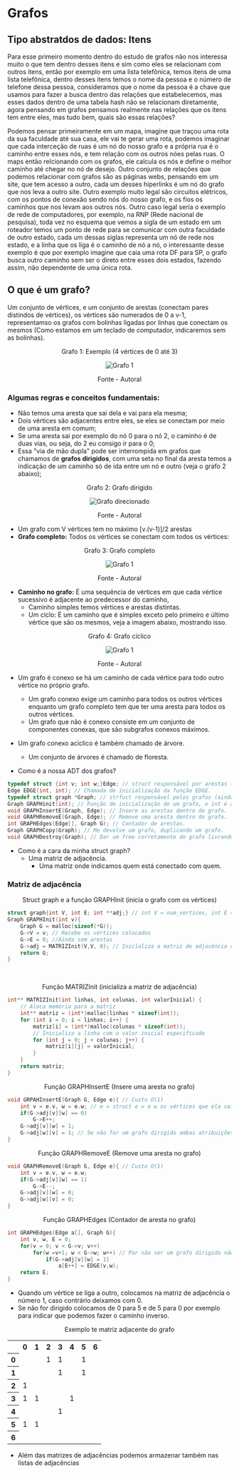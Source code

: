 # Grafos

## Tipo abstratdos de dados: Itens 

<p>Para esse primeiro momento dentro do estudo de grafos não nos interessa muito o que tem dentro desses itens e sim como eles se relacionam com outros itens, então por exemplo em uma lista telefônica, temos itens de uma lista telefônica, dentro desses itens temos o nome da pessoa e o número de telefone dessa pessoa, consideramos que o nome da pessoa é a chave que usamos para fazer a busca dentro das relações que estabelecemos, mas esses dados dentro de uma tabela hash não se relacionam diretamente, agora pensando em grafos pensamos realmente nas relações que os itens tem entre eles, mas tudo bem, quais são essas relações?</p> 
<p> Podemos pensar primeiramente em um mapa, imagine que traçou uma rota da sua faculdade até sua casa, ele vai te gerar uma rota, podemos imaginar que cada interceção de ruas é um nó do nosso grafo e a própria rua é o caminho entre esses nós, e tem relação com os outros nóes pelas ruas. O maps então relcionando com os grafos, ele calcula os nós e define o melhor caminho até chegar no nó de desejo. Outro conjunto de relações que podemos relacionar com grafos são as páginas webs, pensando em um site, que tem acesso a outro, cada um desses hiperlinks é um nó do grafo que nos leva a outro site. Outro exemplo muito legal são circuitos elétricos, com os pontos de conexão sendo nós do nosso grafo, e os fios os caminhos que nos levam aos outros nós. Outro caso legal seria o exemplo de rede de computadores, por exemplo, na RNP (Rede nacional de pesquisa), toda vez no esquema que vemos a sigla de um estado em um roteador temos um ponto de rede para se comunicar com outra faculdade de outro estado, cada um dessas siglas representa um nó de rede nos estado, e a linha que os liga é o caminho de nó a nó, o interessante desse exemplo é que por exemplo imagine que caia uma rota DF para SP, o grafo busca outro caminho sem ser o direto entre esses dois estados, fazendo assim, não dependente de uma única rota.</p>  

## O que é um grafo? 

<p>Um conjunto de vértices, e um conjunto de arestas (conectam pares distindos de vértices), os vértices são numerados de 0 a v-1, representamso os grafos com bolinhas ligadas por linhas que conectam os mesmos (Como estamos em um teclado de computador, indicaremos sem as bolinhas). </p> 

<div style="text-align: center;">
    <p>Grafo 1: Exemplo (4 vértices de 0 até 3)</p>
    <img src="../../assets/grafos/grafo_1.png" alt="Grafo 1">
    <p>Fonte - Autoral</p>
</div>

### Algumas regras e conceitos fundamentais: 

- Não temos uma aresta que sai dela e vai para ela mesma; 
- Dois vértices são adjacentes entre eles, se eles se conectam por meio de uma aresta em comum; 
- Se uma aresta sai por exemplo do nó 0 para o nó 2, o caminho é de duas vias, ou seja, do 2 eu consigo ir para o 0; 
- Essa "via de mão dupla" pode ser interrompida em grafos que chamamos de **grafos dirigidos**, com uma seta no final da aresta temos a indicação de um caminho só de ida entre um nó e outro (veja o grafo 2 abaixo); 

<div style="text-align: center;">
    <p>Grafo 2: Grafo dirigido</p>
    <img src="../../assets/grafos/grafo_dirigido.png" alt="Grafo direcionado">
    <p>Fonte - Autoral</p>
</div>

- Um grafo com V vértices tem no máximo [v.(v-1)]/2 arestas
- **Grafo completo:** Todos os vértices se conectam com todos os vértices:

<div style="text-align: center;">
    <p>Grafo 3: Grafo completo</p>
    <img src="../../assets/grafos/grafo_completo.png" alt="Grafo 1">
    <p>Fonte - Autoral</p>
</div>

- **Caminho no grafo:** É uma sequência de vértices em que cada vértice sucessivo é adjacente ao predecessor do caminho, 
    - Caminho simples temos vértices e arestas distintas.
    - Um ciclo: É um caminho que é simples exceto pelo primeiro e último vértice que são os mesmos, veja a imagem abaixo, mostrando isso.

<div style="text-align: center;">
    <p>Grafo 4: Grafo cíclico</p>
    <img src="../../assets/grafos/grafo_ciclico.png" alt="Grafo 1">
    <p>Fonte - Autoral</p>
</div>

- Um grafo é conexo se há um caminho de cada vértice para todo outro vértice no próprio grafo.
    - Um grafo conexo exige um caminho para todos os outros vértices enquanto um grafo completo tem que ter uma aresta para todos os outros vértices.
    - Um grafo que não é conexo consiste em um conjunto de componentes conexas, que são subgrafos conexos máximos.

- Um grafo conexo acíclico é também chamado de árvore.
    - Um conjunto de árvores é chamado de floresta.

- Como é a nossa ADT dos grafos?

```C
typedef struct {int v; int w;}Edge; // struct responsável por arestas (v e w são os vértices que ela conecta).
Edge EDGE(int, int); // Chamada de inicialização da função EDGE.
typedef struct graph *Graph; // strfuct responsável pelos grafos (ainda não definida).
Graph GRAPHinit(int); // Função de inicialização de um grafo, o int é a quantidade de vértices.
void GRAPHInsertE(Graph, Edge); // Insere as arestas dentro do grafo.
void GRAPHRemoveE(Graph, Edge); // Remove uma aresta dentro do grafo.
int GRAPHEdges(Edge[], Graph G); // Contador de arestas.
Graph GRAPHCopy(Graph); // Me devolve um grafo, duplicando um grafo.
void GRAPHDestroy(Graph); // Dar um free corretamente do grafo livrando espaço.
```

- Como é a cara da minha struct graph?
    - Uma matriz de adjacência.
        - Uma matriz onde indicamos quem está conectado com quem.
### Matriz de adjacência
<p align="center">Struct graph e a função GRAPHInit (inicia o grafo com os vértices)</p>

```C
struct graph{int V, int E; int **adj;} // int V = num_vertices, int E = num_aretas, int **adj = matriz_de_adjagencia inicializada
Graph GRAPHInit(int v){
    Graph G = malloc(sizeof(*G));
    G->V = v; // Recebe os vértices colocados
    G->E = 0; //Ainda sem arestas
    G->adj = MATRIZInit(V,V, 0); // Inicializa a matriz de adjacência com 0's
    return G;
}

```
<br>
<p align="center">Função MATRIZInit (inicializa a matriz de adjacência)</p>

```C
int** MATRIZInit(int linhas, int colunas, int valorInicial) {
    // Aloca memória para a matriz
    int** matriz = (int*)malloc(linhas * sizeof(int));
    for (int i = 0; i < linhas; i++) {
        matriz[i] = (int*)malloc(colunas * sizeof(int));
        // Inicializa a linha com o valor inicial especificado
        for (int j = 0; j < colunas; j++) {
            matriz[i][j] = valorInicial;
        }
    }
    return matriz;
}
```

<p align="center">Função GRAPHInsertE (Insere uma aresta no grafo)</p>

```C
void GRPAHInsertE(Graph G, Edge e){ // Custo O(1)
    int v = e.v, w = e.w; // e = struct e v e w os vértices que ela vai atingir
    if(G->adj[v][w] == 0)
        G->E++;
    G->adj[v][w] = 1;
    G->adj[w][v] = 1; // Se não for um grafo dirigido ambas atribuições são verdade
}
```

<p align="center">Função GRAPHRemoveE (Remove uma aresta no grafo)</p>

```C
void GRAPHRemoveE(Graph G, Edge e){ // Custo O(1)
    int v = e.v, w = e.w;
    if(G->adj[v][w] == 1)
        G->E--;
    G->adj[v][w] = 0;
    G->adj[w][v] = 0; 
}
```

<p align="center">Função GRAPHEdges (Contador de aresta no grafo)</p>

```C
int GRAPHEdges(Edge a[], Graph G){ 
    int v, w, E = 0;
    for(v = 0; v < G->v; v++)
        for(w =v+1; w < G->w; w++) // Por não ser um grafo dirigido não precisamos olhar os vértices menores do que estamos analizando
            if(G->adj[v][w] = 1)
                a[E++] = EDGE(v,w);
    return E;
}
```

- Quando um vértice se liga a outro, colocamos na matriz de adjacência o número 1, caso contrário deixamos com 0.
- Se não for dirigido colocamos de 0 para 5 e de 5 para 0 por exemplo para indicar que podemos fazer o caminho inverso.

<p align="center">Exemplo te matriz adjacente do grafo</p>
<table>
    <tr>
        <th></th>
        <th>0</th>
        <th>1</th>
        <th>2</th>
        <th>3</th>
        <th>4</th>
        <th>5</th>
        <th>6</th>
    </tr>
    <tr>
        <th>0</th>
        <td></td>
        <td></td>
        <td>1</td>
        <td>1</td>
        <td></td>
        <td>1</td>
        <td></td>
    </tr>
    <tr>
        <th>1</th>
        <td></td>
        <td></td>
        <td></td>
        <td>1</td>
        <td></td>
        <td>1</td>
        <td></td>
    </tr>
    <tr>
        <th>2</th>
        <td>1</td>
        <td></td>
        <td></td>
        <td></td>
        <td></td>
        <td></td>
        <td></td>
    </tr>
    <tr>
        <th>3</th>
        <td>1</td>
        <td>1</td>
        <td></td>
        <td></td>
        <td>1</td>
        <td></td>
        <td></td>
    </tr>
    <tr>
        <th>4</th>
        <td></td>
        <td></td>
        <td></td>
        <td>1</td>
        <td></td>
        <td></td>
        <td></td>
    </tr>
    <tr>
        <th>5</th>
        <td>1</td>
        <td>1</td>
        <td></td>
        <td></td>
        <td></td>
        <td></td>
        <td></td>
    </tr>
        <tr>
        <th>6</th>
        <td></td>
        <td></td>
        <td></td>
        <td></td>
        <td></td>
        <td></td>
        <td></td>
    </tr>
</table>
 
- Além das matrizes de adjacências podemos armazenar também nas listas de adjacências